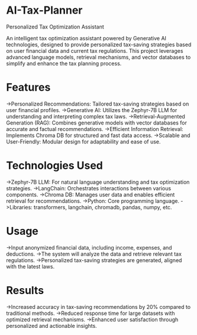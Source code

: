 # AI-Tax-Planner
Personalized Tax Optimization Assistant

An intelligent tax optimization assistant powered by Generative AI technologies, designed to provide personalized tax-saving strategies based on user financial data and current tax regulations. This project leverages advanced language models, retrieval mechanisms, and vector databases to simplify and enhance the tax planning process.

# Features
->Personalized Recommendations: Tailored tax-saving strategies based on user financial profiles.
->Generative AI: Utilizes the Zephyr-7B LLM for understanding and interpreting complex tax laws.
->Retrieval-Augmented Generation (RAG): Combines generative models with vector databases for accurate and factual recommendations.
->Efficient Information Retrieval: Implements Chroma DB for structured and fast data access.
->Scalable and User-Friendly: Modular design for adaptability and ease of use.

# Technologies Used
->Zephyr-7B LLM: For natural language understanding and tax optimization strategies.
->LangChain: Orchestrates interactions between various components.
->Chroma DB: Manages user data and enables efficient retrieval for recommendations.
->Python: Core programming language.
->Libraries: transformers, langchain, chromadb, pandas, numpy, etc.

# Usage
->Input anonymized financial data, including income, expenses, and deductions.
->The system will analyze the data and retrieve relevant tax regulations.
->Personalized tax-saving strategies are generated, aligned with the latest laws.

# Results
->Increased accuracy in tax-saving recommendations by 20% compared to traditional methods.
->Reduced response time for large datasets with optimized retrieval mechanisms.
->Enhanced user satisfaction through personalized and actionable insights.
